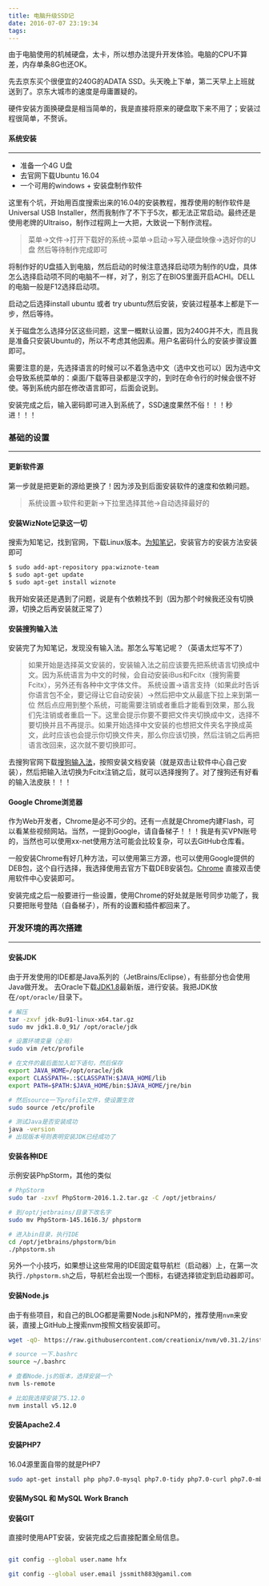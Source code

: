 ```yaml
---
title: 电脑升级SSD记
date: 2016-07-07 23:19:34
tags:
---
```

由于电脑使用的机械硬盘，太卡，所以想办法提升开发体验。电脑的CPU不算差，内存单条8G也还OK。

先去京东买个很便宜的240G的ADATA SSD。头天晚上下单，第二天早上上班就送到了。京东大城市的速度是毋庸置疑的。

硬件安装方面换硬盘是相当简单的，我是直接将原来的硬盘取下来不用了；安装过程很简单，不赘诉。

<!--more-->


#### 系统安装
-----

* 准备一个4G U盘
* 去官网下载Ubuntu 16.04
* 一个可用的windows + 安装盘制作软件

这里有个坑，开始用百度搜索出来的16.04的安装教程，推荐使用的制作软件是 Universal USB Installer，然而我制作了不下于5次，都无法正常启动。最终还是使用老牌的Ultraiso，制作过程网上一大把，大致说一下制作流程。

> 菜单->文件->打开下载好的系统->菜单->启动->写入硬盘映像->选好你的U盘 然后等待制作完成即可

将制作好的U盘插入到电脑，然后启动的时候注意选择启动项为制作的U盘，具体怎么选择启动项不同的电脑不一样，对了，别忘了在BIOS里面开启ACHI。DELL的电脑一般是F12选择启动项。

启动之后选择install ubuntu 或者 try ubuntu然后安装，安装过程基本上都是下一步，然后等待。

关于磁盘怎么选择分区这些问题，这里一概默认设置，因为240G并不大，而且我是准备只安装Ubuntu的，所以不考虑其他因素。用户名密码什么的安装步骤设置即可。

需要注意的是，先选择语言的时候可以不着急选中文（选中文也可以）因为选中文会导致系统菜单的：桌面/下载等目录都是汉字的，到时在命令行的时候会很不好使。等到系统内部在修改语言即可，后面会说到。

安装完成之后，输入密码即可进入到系统了，SSD速度果然不俗！！！秒进！！！

### 基础的设置
-----

#### 更新软件源

第一步就是把更新的源给更换了！因为涉及到后面安装软件的速度和依赖问题。

> 系统设置->软件和更新->下拉里选择其他->自动选择最好的



#### 安装WizNote记录这一切

搜索为知笔记，找到官网，下载Linux版本。[为知笔记](http://www.wiz.cn/wiznote-linux.html)，安装官方的安装方法安装即可

```bash
$ sudo add-apt-repository ppa:wiznote-team
$ sudo apt-get update
$ sudo apt-get install wiznote

```

我开始安装还是遇到了问题，说是有个依赖找不到（因为那个时候我还没有切换源，切换之后再安装就正常了）



#### 安装搜狗输入法

安装完了为知笔记，发现没有输入法。那怎么写笔记呢？（英语太烂写不了）

> 如果开始是选择英文安装的，安装输入法之前应该要先把系统语言切换成中文。因为系统语言为中文的时候，会自动安装iBus和Fcitx（搜狗需要Fcitx），另外还有各种中文字体文件。
> 系统设置->语言支持（如果此时告诉你语言包不全，要记得让它自动安装）->然后把中文从最底下拉上来到第一位
> 然后点应用到整个系统，可能需要注销或者重启才能看到效果，那么我们先注销或者重启一下。这里会提示你要不要把文件夹切换成中文，选择不要切换并且不再提示。如果开始选择中文安装的也想把文件夹名字换成英文，此时应该也会提示你切换文件夹，那么你应该切换，然后注销之后再把语言改回来，这次就不要切换即可。

去搜狗官网下载[搜狗输入法](http://pinyin.sogou.com/linux/help.php)，按照安装文档安装（就是双击让软件中心自己安装），然后把输入法切换为Fcitx注销之后，就可以选择搜狗了。对了搜狗还有好看的输入法皮肤！！！



#### Google Chrome浏览器

作为Web开发者，Chrome是必不可少的。还有一点就是Chrome内建Flash，可以看某些视频网站。当然，一提到Google，请自备梯子！！！我是有买VPN账号的，当然也可以使用xx-net使用方法可能会比较复杂，可以去GitHub仓库看。

一般安装Chrome有好几种方法，可以使用第三方源，也可以使用Google提供的DEB包，这个自行选择，我选择使用去官方下载DEB安装包。[Chrome](https://dl.google.com/linux/direct/google-chrome-stable_current_amd64.deb) 直接双击使用软件中心安装即可。

安装完成之后一般要进行一些设置，使用Chrome的好处就是账号同步功能了，我只要把账号登陆（自备梯子），所有的设置和插件都回来了。



### 开发环境的再次搭建
-----

#### 安装JDK

由于开发使用的IDE都是Java系列的（JetBrains/Eclipse），有些部分也会使用Java做开发。
去Oracle下载[JDK1.8](http://www.oracle.com/technetwork/java/javase/downloads/index.html)最新版，进行安装。我把JDK放在`/opt/oracle/`目录下。

```bash
# 解压
tar -zxvf jdk-8u91-linux-x64.tar.gz
sudo mv jdk1.8.0_91/ /opt/oracle/jdk

# 设置环境变量（全局）
sudo vim /etc/profile

# 在文件的最后面加入如下语句，然后保存
export JAVA_HOME=/opt/oracle/jdk
export CLASSPATH=.:$CLASSPATH:$JAVA_HOME/lib
export PATH=$PATH:$JAVA_HOME/bin:$JAVA_HOME/jre/bin

# 然后source一下profile文件，使设置生效
sudo source /etc/profile

# 测试Java是否安装成功
java -version
# 出现版本号则表明安装JDK已经成功了
```


#### 安装各种IDE

示例安装PhpStorm，其他的类似

```bash
# PhpStorm
sudo tar -zxvf PhpStorm-2016.1.2.tar.gz -C /opt/jetbrains/

# 到/opt/jetbrains/目录下改名字
sudo mv PhpStorm-145.1616.3/ phpstorm

# 进入bin目录，执行IDE
cd /opt/jetbrains/phpstorm/bin
./phpstorm.sh
```
另外一个小技巧，如果想让这些常用的IDE固定载导航栏（启动器）上，在第一次执行`./phpstorm.sh`之后，导航栏会出现一个图标，右键选择锁定到启动器即可。


#### 安装Node.js

由于有些项目，和自己的BLOG都是需要Node.js和NPM的，推荐使用`nvm`来安装，直接上GitHub上搜索nvm按照文档安装即可。
```bash
wget -qO- https://raw.githubusercontent.com/creationix/nvm/v0.31.2/install.sh | bash

# source 一下.bashrc
source ~/.bashrc

# 查看Node.js的版本，选择安装一个
nvm ls-remote

# 比如我选择安装了5.12.0
nvm install v5.12.0
```


#### 安装Apache2.4



#### 安装PHP7

16.04源里面自带的就是PHP7

```bash
sudo apt-get install php php7.0-mysql php7.0-tidy php7.0-curl php7.0-mbstring
```


#### 安装MySQL 和 MySQL Work Branch



#### 安装GIT

直接时使用APT安装，安装完成之后直接配置全局信息。

```bash

git config --global user.name hfx

git config --global user.email jssmith883@gamil.com

```